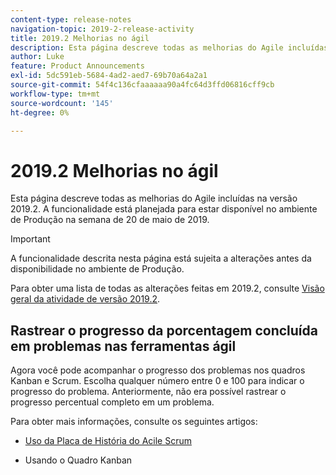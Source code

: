 ```yaml
---
content-type: release-notes
navigation-topic: 2019-2-release-activity
title: 2019.2 Melhorias no ágil
description: Esta página descreve todas as melhorias do Agile incluídas na versão 2019.2. A funcionalidade está planejada para estar disponível no ambiente de Produção na semana de 20 de maio de 2019.
author: Luke
feature: Product Announcements
exl-id: 5dc591eb-5684-4ad2-aed7-69b70a64a2a1
source-git-commit: 54f4c136cfaaaaaa90a4fc64d3ffd06816cff9cb
workflow-type: tm+mt
source-wordcount: '145'
ht-degree: 0%

---
```


# 2019.2 Melhorias no ágil

Esta página descreve todas as melhorias do Agile incluídas na versão 2019.2. A funcionalidade está planejada para estar disponível no ambiente de Produção na semana de 20 de maio de 2019.

>[!IMPORTANT]
>
>A funcionalidade descrita nesta página está sujeita a alterações antes da disponibilidade no ambiente de Produção.

Para obter uma lista de todas as alterações feitas em 2019.2, consulte [Visão geral da atividade de versão 2019.2](../../../../product-announcements/product-releases/quarterly-release-archive/2019.2-release-activity/2019.2-release-activity-overview.md).

## Rastrear o progresso da porcentagem concluída em problemas nas ferramentas ágil

Agora você pode acompanhar o progresso dos problemas nos quadros Kanban e Scrum. Escolha qualquer número entre 0 e 100 para indicar o progresso do problema. Anteriormente, não era possível rastrear o progresso percentual completo em um problema.

Para obter mais informações, consulte os seguintes artigos:

- [Uso da Placa de História do Acile Scrum](../../../../agile/use-scrum-in-an-agile-team/scrum-board/scrum-board-overview.md)

- Usando o Quadro Kanban
